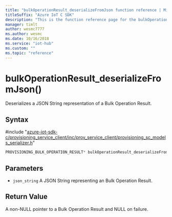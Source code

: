 ```yaml
---                             
title: "bulkOperationResult_deserializeFromJson function reference | Microsoft Docs" 
titleSuffix: "Azure IoT C SDK"            
description: "This is the function reference page for the bulkOperationResult_deserializeFromJson() function in the Azure IoT C SDK. This SDK is used with Azure IoT Hub and Azure IoT Hub Device Provisioning Service"            
manager: timlt                 
author: wesmc7777              
ms.author: wesmc               
ms.date: 10/16/2018                    
ms.service: "iot-hub"             
ms.custom: ""                
ms.topic: "reference"        
---                            
```


# bulkOperationResult_deserializeFromJson()

Deserializes a JSON String representation of a Bulk Operation Result.

## Syntax

\#include "[azure-iot-sdk-c/provisioning_service_client/inc/prov_service_client/provisioning_sc_models_serializer.h](../provisioning-sc-models-serializer-h.md)"  
```C
PROVISIONING_BULK_OPERATION_RESULT* bulkOperationResult_deserializeFromJson(  const char *json_string   C2);
```

## Parameters
* `json_string` A JSON String representing an Bulk Operation Result.

## Return Value
A non-NULL pointer to a Bulk Operation Result and NULL on failure.

